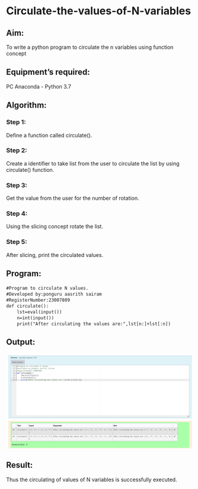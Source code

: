 # Circulate-the-values-of-N-variables
## Aim:
To write a python program to circulate the n variables using function concept
## Equipment’s required:
PC
Anaconda - Python 3.7
## Algorithm: 
### Step 1:
Define a function called circulate().
### Step 2: 
Create a identifier to take list from the user to circulate the list by using circulate() function.
### Step 3: 
Get the value from the user for the number of rotation.
### Step 4: 
Using the slicing concept rotate the list.
### Step 5: 
After slicing, print the circulated values.

## Program:
```
#Program to circulate N values.
#Developed by:ponguru aasrith sairam
#RegisterNumber:23007809
def circulate():
    lst=eval(input())
    n=int(input())
    print("After circulating the values are:",lst[n:]+lst[:n])
```

## Output:
![Alt text](image.png)

## Result:
Thus the circulating of values of N variables is successfully executed.
